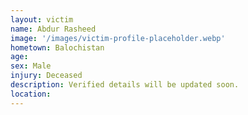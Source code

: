 ```yaml
---
layout: victim
name: Abdur Rasheed
image: '/images/victim-profile-placeholder.webp'
hometown: Balochistan
age:
sex: Male
injury: Deceased
description: Verified details will be updated soon.
location:
---
```

